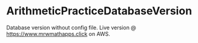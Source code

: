 # ArithmeticPracticeDatabaseVersion
Database version without config file. Live version @ https://www.mrwmathapps.click on AWS.
